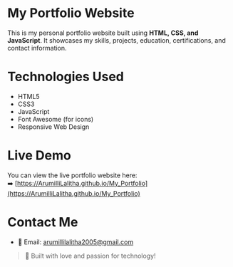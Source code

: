  # My Portfolio Website

This is my personal portfolio website built using **HTML, CSS, and JavaScript**. It showcases my skills, projects, education, certifications, and contact information.

 # Technologies Used

- HTML5
- CSS3
- JavaScript
- Font Awesome (for icons)
- Responsive Web Design


# Live Demo

You can view the live portfolio website here:  
➡️ [https://ArumilliLalitha.github.io/My_Portfolio](https://ArumilliLalitha.github.io/My_Portfolio)

# Contact Me

- 📧 Email: [arumillilalitha2005@gmail.com ](mailto:arumillilalitha2005@gmail.com)

> 🚀 Built with love and passion for technology!
